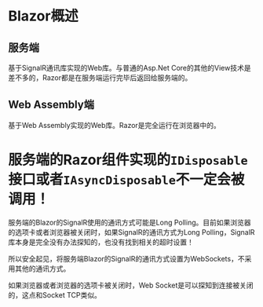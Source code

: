 # Blazor概述

## 服务端

基于SignalR通讯库实现的Web库。与普通的Asp.Net Core的其他的View技术是差不多的，Razor都是在服务端运行完毕后返回给服务端的。

## Web Assembly端

基于Web Assembly实现的Web库。Razor是完全运行在浏览器中的。

# 服务端的Razor组件实现的`IDisposable`接口或者`IAsyncDisposable`不一定会被调用！

服务端的Blazor的SignalR使用的通讯方式可能是Long Polling。目前如果浏览器的选项卡或者浏览器被关闭时，如果SignalR的通讯方式为Long Polling，SignalR库本身是完全没有办法探知的，也没有找到相关的超时设置！

所以安全起见，将服务端Blazor的SignalR的通讯方式设置为WebSockets，不采用其他的通讯方式。

如果浏览器或者浏览器的选项卡被关闭时，Web Socket是可以探知到连接被关闭的，这点和Socket TCP类似。


